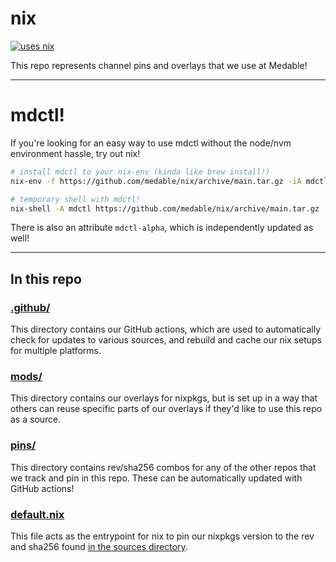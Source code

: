 # nix

[![uses nix](https://img.shields.io/badge/uses-nix-%237EBAE4)](https://nixos.org/)

This repo represents channel pins and overlays that we use at Medable!

---

# mdctl!

If you're looking for an easy way to use mdctl without the node/nvm environment hassle, try out nix!

```bash
# install mdctl to your nix-env (kinda like brew install!)
nix-env -f https://github.com/medable/nix/archive/main.tar.gz -iA mdctl

# temporary shell with mdctl!
nix-shell -A mdctl https://github.com/medable/nix/archive/main.tar.gz
```

There is also an attribute `mdctl-alpha`, which is independently updated as well!

---

## In this repo

### [.github/](./.github/)

This directory contains our GitHub actions, which are used to automatically check for updates to various sources, and rebuild and cache our nix setups for multiple platforms.

### [mods/](./mods/)

This directory contains our overlays for nixpkgs, but is set up in a way that others can reuse specific parts of our overlays if they'd like to use this repo as a source.

### [pins/](./pins/)

This directory contains rev/sha256 combos for any of the other repos that we track and pin in this repo. These can be automatically updated with GitHub actions!

### [default.nix](./default.nix)

This file acts as the entrypoint for nix to pin our nixpkgs version to the rev and sha256 found [in the sources directory](./sources/nixpkgs.json).
